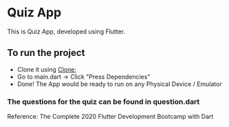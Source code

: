 # Quiz App

This is Quiz App, developed using Flutter. 

## To run the project
- Clone it using [Clone: ](https://github.com/meghnaparsan/Quiz-App.git)
- Go to main.dart -> Click "Press Dependencies"
- Done! The App would be ready to run on any Physical Device / Emulator
    
### The questions for the quiz can be found in question.dart
 
Reference: The Complete 2020 Flutter Development Bootcamp with Dart